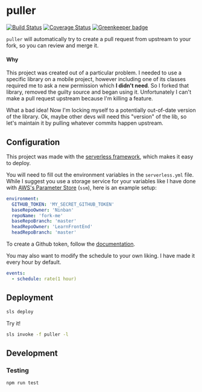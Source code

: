 # puller

[![Build Status](https://travis-ci.com/Ninban/puller.svg?branch=master)](https://travis-ci.com/Ninban/puller) 
[![Coverage Status](https://coveralls.io/repos/github/Ninban/puller/badge.svg?branch=coverage)](https://coveralls.io/github/Ninban/puller?branch=coverage) [![Greenkeeper badge](https://badges.greenkeeper.io/Ninban/puller.svg)](https://greenkeeper.io/)

`puller` will automatically try to create a pull request from upstream to your fork, so you can review and merge it.

#### Why
This project was created out of a particular problem. I needed to use a specific library on a mobile project, however including one of its classes required me to ask a new permission which **I didn't need**. So I forked that library, removed the guilty source and began using it. Unfortunately I can't make a pull request upstream because I'm killing a feature.

What a bad idea! Now I'm locking myself to a potentially out-of-date version of the library. Ok, maybe other devs will need this "version" of the lib, so let's maintain it by pulling whatever commits happen upstream.

## Configuration
This project was made with the [serverless framework](https://serverless.com/), which makes it easy to deploy.

You will need to fill out the environment variables in the `serverless.yml` file.  
While I suggest you use a storage service for your variables like I have done with [AWS's Parameter Store](https://docs.aws.amazon.com/systems-manager/latest/userguide/sysman-paramstore-cli.html) (`ssm`), here is an example setup:
```yaml
environment:
  GITHUB_TOKEN: 'MY_SECRET_GITHUB_TOKEN'
  baseRepoOwner: 'Ninban'
  repoName: 'fork-me'
  baseRepoBranch: 'master'
  headRepoOwner: 'LearnFrontEnd'
  headRepoBranch: 'master'
```
To create a Github token, follow the [documentation](https://help.github.com/articles/creating-a-personal-access-token-for-the-command-line/).

You may also want to modify the schedule to your own liking. I have made it every hour by default.
```yaml
events:
  - schedule: rate(1 hour)
``` 

## Deployment
```bash
sls deploy
```
Try it!
```bash
sls invoke -f puller -l
```

## Development

### Testing

```bash
npm run test
```
